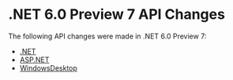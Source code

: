 # .NET 6.0 Preview 7 API Changes

The following API changes were made in .NET 6.0 Preview 7:

- [.NET](./.Net/6.0.0-preview7.md)
- [ASP.NET](./Asp.Net/6.0-preview7.md)
- [WindowsDesktop](./WindowsDesktop/6.0-preview7.md)
